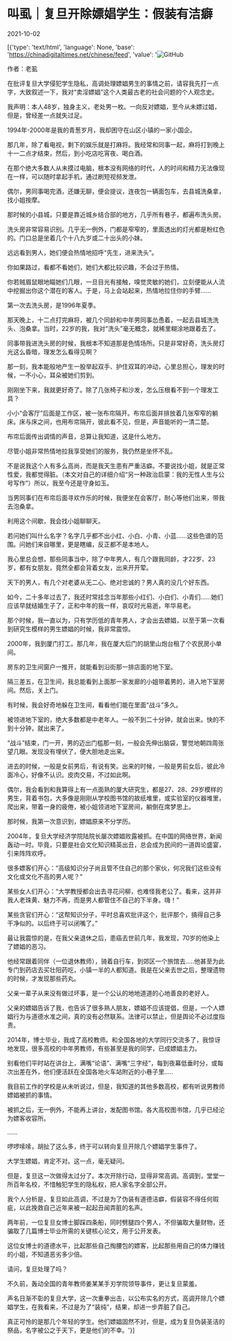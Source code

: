 # 叫虱｜复旦开除嫖娼学生：假装有洁癖

2021-10-02

[{'type': 'text/html', 'language': None, 'base': 'https://chinadigitaltimes.net/chinese/feed', 'value': '![GitHub](https://chinadigitaltimes.net/chinese/files/2021/10/image-1633164504061.png)

作者：老虱

在批评复旦大学侵犯学生隐私，高调处理嫖娼男生的事情之前，请容我先打一点字，大致叙述一下，我对“卖淫嫖娼”这个人类最古老的社会问题的个人观念史。

我声明：本人48岁，独身主义，老处男一枚。一向反对嫖娼，至今从未嫖过娼，但是，曾经差一点就失过足。

1994年-2000年是我的青葱岁月，我却困守在山区小镇的一家小国企。

那几年，除了看电视，剩下的娱乐就是打麻将。我经常和同事一起，麻将打到晚上十一二点才结束，然后，到小吃店吃宵夜、喝白酒。

在那个绝大多数人从未摸过电脑，根本没有网络的时代，人的时间和精力无法像现在一样，可以随时拿起手机，通过刷短视频发泄。

偶尔，男同事喝完酒，还嫌无聊，便会提议，连夜包一辆面包车，去县城洗桑拿，找小姐按摩。

那时候的小县城，只要是靠近城乡结合部的地方，几乎所有巷子，都遍布洗头房。

洗头房非常容易识别。几乎无一例外，门都是窄窄的，里面透出的灯光都是粉红色的。门口总是坐着几个十八九岁或二十出头的小妹。

远远看到男人，她们便会热情地招呼“先生，进来洗头”。

你如果路过，看都不看她们，她们大都比较识趣，不会过于热情。

你若贼眉鼠眼地瞄她们几眼，一旦目光有接触，嗅觉灵敏的她们，立刻便能从人流中挖掘出你这个潜在的客人。于是，马上会站起来，热情地拉住你的手臂&#8230;&#8230;

第一次去洗头房，是1996年夏季。

那天晚上，十二点打完麻将，被几个同龄和中年男同事怂恿着，一起去县城洗洗头、泡桑拿。当时，22岁的我，我对“洗头”毫无概念，就稀里糊涂地跟着去了。

同事带我进洗头房的时候，我根本不知道那是色情场所。只是非常好奇，洗头房灯光这么昏暗，理发怎么看得见啊？

那一刻，我本能般地产生一股举起双手、护住双耳的冲动，心里总担心，理发的时候，一不小心，耳朵被她们剪到。

刚刚坐下来，我就更好奇了。除了几张椅子和沙发，怎么压根看不到一个理发工具？

小小“会客厅”后面是工作区，被一张布帘隔开。布帘后面并排放着几张窄窄的躺床。床与床之间，也用布帘隔开，彼此看不见，但是，声音能听的一清二楚。

布帘后面传出调情的声音，总算让我知道，这是什么地方。

尽管小姐非常热情地拉我享受她们的服务，我仍然是坐怀不乱。

不是说我这个人有多么高尚，而是我天生患有严重洁癖。不要说找小姐，就是正常性爱，我都觉得脏。（本文对自己的详细介绍“另一种政治启蒙：我的无性人生与公号写作”）所以，我至今还是守身如玉。

当男同事们在布帘后面寻欢作乐的时候，我便坐在会客厅，耐心等他们出来，带我去泡桑拿。

利用这个间歇，我会找小姐聊聊天。

若问她们叫什么名字？名字几乎都不出小红、小白、小青、小蓝&#8230;&#8230;这些色谱的范围。问她们来自哪里，更是瞎编，反正都不是本地人。

我心里总会想，那些同事当中，除了中年男人，有几个跟我同龄，才22岁、23岁，都有女朋友，竟然全都会背着女友，出来开开荤。

天下的男人，有几个对老婆从无二心、绝对忠诚的？男人真的没几个好东西。

如今，二十多年过去了，我还时常挂念当年那些小红们、小白们、小青们&#8230;&#8230;她们应该早就结婚生子了，正和中年的我一样，哀叹时光易逝，年华易老。

那个时候，我一直以为，只有学历低的青年男人，才会出去嫖娼，以至于第一次看到研究生模样的男生嫖娼的时候，我非常震惊。

2000年，我到厦门打工。那几年，我在厦大后门的胡里山炮台租了个农民房小单间。

房东的卫生间窗户一推开，就能看到沿街那一排店面的地下室。

隔三差五，在卫生间，我总能看到上面那一家发廊的小姐带着男的，进入地下室房间。然后，关上门。

有时候，我会好奇地躲在卫生间，看看他们能在里面“战斗”多久。

被领进地下室的，绝大多数都是中老年人。一般不到二十分钟，就会出来。快的不到十分钟，就出来了。

“战斗”结束，门一开，男的迈出门槛那一刻，一般会先伸出脑袋，警觉地朝四周张望几眼。发现没有埋伏了，便大胆地走出来。

进去的时候，一般是女前男后，有说有笑。出来的时候，一般是男前女后，彼此冷面冷心，好像不认识。皮肉交易，不过如此啊。

偶尔，我会看到和我算得上有一点面熟的厦大研究生，都是27、28、29岁模样的男生，背着书包，大多像是刚刚从学校图书馆的故纸堆里，或实验室的仪器堆里，爬出来，带着一身的疲倦，被小姐领进地下室房间，躺倒在席梦思上。

那时候，我第一次意识到，嫖娼原来不分学历。

2004年，复旦大学经济学院陆院长屡次嫖娼败露被抓。在中国的网络世界，新闻轰动一时。毕竟，只要是社会文化知识精英出丑，总会成为民间的一道舆论盛宴，引来阵阵欢呼。

很多嫖客们开心：“高级知识分子尚且管不住自己的那个家伙，何况我们这些没有文化或文化不高的男人呢？”

某些女人们开心：“大学教授都会出去寻花问柳，也难怪我老公了。看来，这并非我人老珠黄、魅力不再，而是男人都管住不自己的下半身。嗨！”

某些贪官们开心：“这帮知识分子，平时总喜欢批评这个，批评那个，搞得自己多干净似的。以后终于可以闭嘴了。”

最让我震惊的是，在我父亲退休之后，患癌去世前几年，我发现，70岁的他染上了嫖娼的恶习。

他经常跟着同伴（一位退休教师），骑着自行车，到郊区一个旅馆去&#8230;..他甚至为此专门到药店去买壮阳药吃，小镇一半的人都知道。我是在父亲去世之后，整理遗物的时候，才发现那些药丸。

父亲一辈子从来没有做过坏事，是一个公认的地地道道的心地善良的老好人。

父亲的嫖娼告诉了我，也告诉了很多熟人朋友，嫖娼不应该提倡，但是，一个人嫖娼行为与道德水准之间，真的没有必然联系。法律可以禁止，但是舆论不必过度指责。

2014年，博士毕业，我成了高校教师。和全国各地的大学同行交流多了，我惊讶地发现，很多高校的中年男教师，有些甚至是我的同学，已成嫖娼主力。

别看他们平时站在讲台上，满嘴“论语”、满嘴“三字经”，每到夜幕低垂时分，或每次出差在外，他们便活跃在全国各地火车站附近的小巷子里&#8230;..

我目前工作的学校是从未听说过，但是，我知道的其他多数高校，都有听说男教师嫖娼被抓的事情。

被抓之后，无一例外，不能再上讲台，发配图书馆。各大高校图书馆，几乎已经沦为嫖客收容所。

&#8230;&#8230;

啰啰嗦嗦，胡扯了这么多，终于可以转向复旦开除几个嫖娼学生事件了。

大学生嫖娼，肯定不对。这一点，毫无疑问。

但是，复旦这一次做得太过分了。本次开除行动，显得非常高调。高调到，堂堂一所百年名校，不惜触犯学生的隐私权，把人家名字全部公开。

我个人分析是，复旦如此高调，不过是为了伪装有道德洁癖，假装容不得任何瑕疵，以此挽救自己近年来被一起起丑闻弄脏的名声。

两年前，一位复旦女博士脚踩四条船，同时劈腿四个男人，不但骗取大量财物，还骗取了几篇博士毕业所需的关键核心论文，用于公开发表。

这位女博士的道德水平，比起那些自己掏腰包的嫖客，比起那些用自己的体力赚钱的小姐，不知道恶劣多少倍。

请问，复旦处理了吗？

不久前，轰动全国的青年教师姜某某手刃学院领导事件，更让复旦蒙羞。

声名日渐不彰的复旦大学，这一次重拳出击，以公布实名的方式，高调开除几个嫖娼学生，在我看来，不过是为了“装纯”，结果，却进一步弄脏了自己。

真正可怜的是那几个年轻的学生。他们嫖娼固然不对，但是，成为复旦伪装圣洁的祭品，名字被公之于天下，更是他们的不幸。'}]